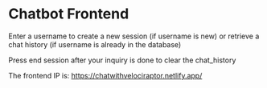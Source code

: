 # Chatbot Frontend
Enter a username to create a new session (if username is new) or retrieve a chat history (if username is already in the database)

Press end session after your inquiry is done to clear the chat_history

The frontend IP is: https://chatwithvelociraptor.netlify.app/


